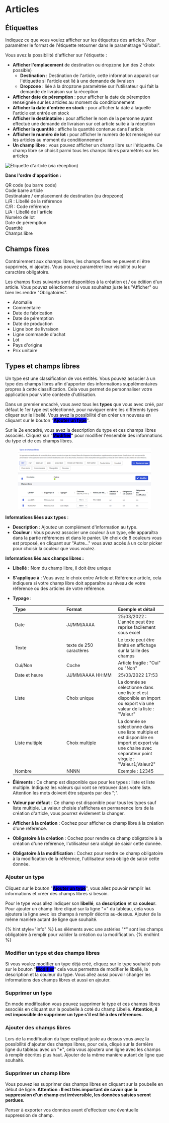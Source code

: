 # Articles

## Étiquettes

Indiquez ce que vous voulez afficher sur les étiquettes des articles. Pour paramétrer le format de l'étiquette retourner dans le paramétrage "Global".

Vous avez la possibilité d'afficher sur l'étiquette :

* **Afficher l'emplacement** de destination ou dropzone (un des 2 choix possible)
  * **Destination** : Destination de l'article, cette information apparait sur l'étiquette si l'article est lié à une demande de livraison&#x20;
  * **Dropzone** : liée à la dropzone paramétrée sur l'utilisateur qui fait la demande de livraison sur la réception
* **Afficher date de péremption** : pour afficher la date de péremption renseignée sur les articles au moment du conditionnement
* **Afficher la date d'entrée en stock** : pour afficher la date à laquelle l'article est entrée en stock
* **Afficher le destinataire :** pour afficher le nom de la personne ayant effectué une demande de livraison sur cet article suite à la réception
* **Afficher la quantité** : affiche la quantité contenue dans l'article
* **Afficher le numéro de lot :** pour afficher le numéro de lot renseigné sur les articles au moment du conditionnement
* **Un champ libre** : vous pouvez afficher un champ libre sur l'étiquette. Ce champ libre se choisit parmi tous les champs libres paramétrés sur les articles

![Étiquette d'article (via réception)](../../.gitbook/assets/ETQ\_articles\_reception.png)

**Dans l'ordre d'apparition :**

QR code (ou barre code)\
Code barre article\
Destinataire / emplacement de destination (ou dropzone)\
L/R : Libellé de la référence\
C/R : Code référence\
L/A : Libellé de l'article\
Numéro de lot\
Date de péremption\
Quantité\
Champs libre&#x20;

##

## Champs fixes

Contrairement aux champs libres, les champs fixes ne peuvent ni être supprimés, ni ajoutés. Vous pouvez paramétrer leur visibilité ou leur caractère obligatoire.

Les champs fixes suivants sont disponibles à la création et / ou édition d'un article. Vous pouvez sélectionner si vous souhaitez juste les "Afficher" ou bien les rendre "Obligatoires".

* Anomalie
* Commentaire
* Date de fabrication
* Date de péremption
* Date de production
* Ligne bon de livraison
* Ligne commande d'achat
* Lot
* Pays d'origine
* Prix unitaire



## Types et champs libres

Un type est une classification de vos entités. Vous pouvez associer à un type des champs libres afin d'apporter des informations supplémentaires propres à cette classification. Cela vous permet de personnaliser votre application pour votre contexte d'utilisation.&#x20;

Dans un premier encadré, vous avez tous les **types** que vous avec créé, par défaut le 1er type est sélectionné, pour naviguer entre les différents types cliquer sur le libellé. Vous avez la possibilité d'en créer un nouveau en cliquant sur le bouton "<mark style="background-color:blue;">**Ajouter un type**</mark>".

Sur le 2e encadré, vous avez la description du type et ces champs libres associés. Cliquez sur "<mark style="background-color:blue;">**Modifier**</mark>**"** pour modifier l'ensemble des informations du type et de ces champs libres.

<figure><img src="../../.gitbook/assets/image (38).png" alt=""><figcaption></figcaption></figure>

**Informations liées aux types** :

* **Description** : Ajoutez un complément d'information au type.
* **Couleur** : Vous pouvez associer une couleur à un type, elle apparaîtra dans la partie références et dans le panier. Un choix de 8 couleurs vous est proposé, en cliquant sur "Autre..." vous avez accès à un color picker pour choisir la couleur que vous voulez.

**Informations liés aux champs libres :**

* **Libellé** : Nom du champ libre, il doit être unique
* **S'applique à** : Vous avez le choix entre Article et Référence article, cela indiquera si votre champ libre doit apparaître au niveau de votre référence ou des articles de votre référence.
*   **Typage** :&#x20;

    <table><thead><tr><th width="150">Type</th><th width="150">Format</th><th>Exemple et détail</th></tr></thead><tbody><tr><td>Date</td><td>JJ/MM/AAAA</td><td>25/03/2022 : L'année peut être reprise facilement sous excel</td></tr><tr><td>Texte</td><td>texte de 250 caractères</td><td>Le texte peut être limité en affichage sur la taille des champs</td></tr><tr><td>Oui/Non</td><td>Coche</td><td>Article fragile : "Oui" ou "Non"</td></tr><tr><td>Date et heure</td><td>JJ/MM/AAAA HH:MM</td><td>25/03/2022 17:53</td></tr><tr><td>Liste</td><td>Choix unique</td><td>La donnée se sélectionne dans une liste et est disponible en import ou export via une valeur de la liste : "Valeur"</td></tr><tr><td>Liste multiple</td><td>Choix multiple</td><td>La donnée se sélectionne dans une liste multiple et est disponible en import et export via une chaine avec séparateur point virgule : "Valeur1;Valeur2"</td></tr><tr><td>Nombre</td><td>NNNN</td><td>Exemple : 12345</td></tr></tbody></table>
* **Éléments** : Ce champ est disponible que pour les types : liste et liste multiple. Indiquez les valeurs qui vont se retrouver dans votre liste. Attention les mots doivent être séparés par des ";".
* **Valeur par défaut** : Ce champ est disponible pour tous les types sauf liste multiple. La  valeur choisie s'affichera en permanence lors de la création d'article, vous pourrez évidement la changer.
* **Afficher à la création** : Cochez pour afficher ce champ libre à la création d'une référence.
* **Obligatoire à la création** : Cochez pour rendre ce champ obligatoire à la création d'une référence, l'utilisateur sera obligé de saisir cette donnée.
* **Obligatoire à la modification** : Cochez pour rendre ce champ obligatoire à la modification de la référence, l'utilisateur sera obligé de saisir cette donnée.

### Ajouter un type

Cliquez sur le bouton "<mark style="background-color:blue;">**Ajouter un type**</mark>", vous allez pouvoir remplir les informations et créer des champs libres si besoin.

Pour le type vous allez indiquer son **libellé**, sa **description** et sa **couleur**. Pour ajouter un champ libre cliqué sur la ligne "**+**" du tableau, cela vous ajoutera la ligne avec les champs à remplir décrits au-dessus. Ajouter de la même manière autant de ligne que souhaité.

{% hint style="info" %}
Les éléments avec une astéries "\*" sont les champs obligatoire à remplir pour valider la création ou la modification.
{% endhint %}

### Modifier un type et des champs libres

Si vous voulez modifier un type déjà créé, cliquez sur le type souhaité puis sur le bouton "<mark style="background-color:blue;">**Modifier**</mark>" cela vous permettra de modifier le libellé, la description et la couleur du type. Vous allez aussi pouvoir changer les informations des champs libres et aussi en ajouter.

### Supprimer un type

En mode modification vous pouvez supprimer le type et ces champs libres associés en cliquant sur la poubelle à coté du champ Libellé. **Attention, il est impossible de supprimer un type s'il est lié à des références.**

### Ajouter des champs libres

Lors de la modification du type expliqué juste au dessus vous avez la possibilité d'ajouter des champs libres, pour cela, cliqué sur la dernière ligne du tableau avec un "**+**", cela vous ajoutera une ligne avec les champs à remplir décrites plus haut. Ajouter de la même manière autant de ligne que souhaité.

### Supprimer un champ libre

Vous pouvez les supprimer des champs libres en cliquant sur la poubelle en début de ligne. **Attention : Il est très important de savoir que la suppression d'un champ est irréversible, les données saisies seront perdues.**

Penser à exporter vos données avant d'effectuer une éventuelle suppression de champ.
